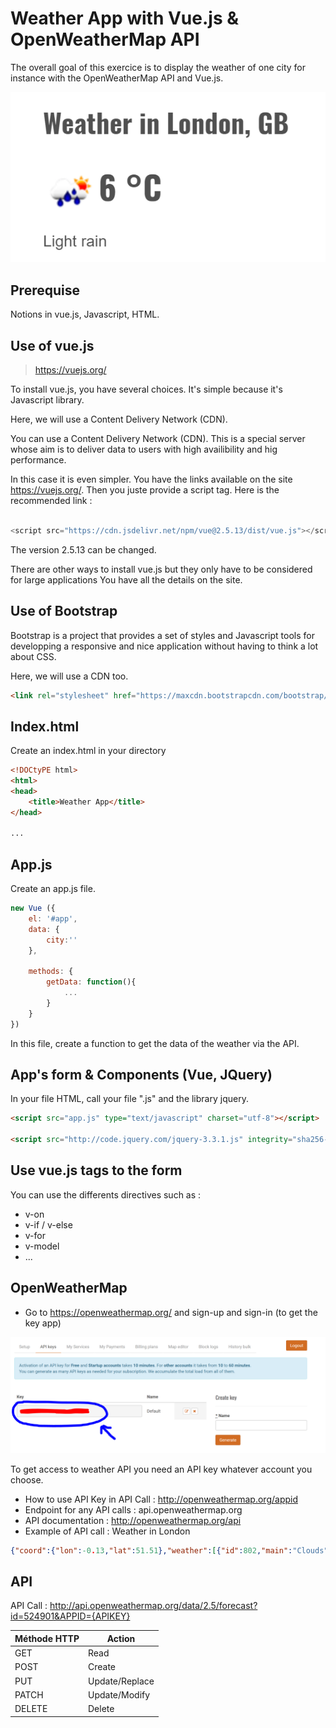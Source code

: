 # Weather App with Vue.js & OpenWeatherMap API

The overall goal of this exercice is to display the weather of one city for instance with the OpenWeatherMap API and Vue.js.

![WeatherApp](Weather_Example.png "Extract of the website openweather.org")

## Prerequise
Notions in vue.js, Javascript, HTML.

## Use of vue.js

>  https://vuejs.org/

To install vue.js, you have several choices. It's simple because it's Javascript library.


Here, we will use a Content Delivery Network (CDN).

You can use a Content Delivery Network (CDN). This is a special server whose aim is to deliver data to users with high availibility and hig performance. 

In this case it is even simpler.
You have the links available on the site https://vuejs.org/. 
Then you juste provide a script tag. Here is the recommended link : 

```javascript

<script src="https://cdn.jsdelivr.net/npm/vue@2.5.13/dist/vue.js"></script> 

```
The version 2.5.13 can be changed.

 There are other ways to install vue.js but they only have to be considered for large applications You have all the details on the site.

## Use of Bootstrap

Bootstrap is a project that provides a set of styles and Javascript tools for developping a responsive and nice application without having to think a lot about CSS.

Here, we will use a CDN too.

````HTML
<link rel="stylesheet" href="https://maxcdn.bootstrapcdn.com/bootstrap/4.0.0/css/bootstrap.min.css">

````

## Index.html

Create an index.html in your directory

````HTML
<!DOCtyPE html>
<html>
<head>
    <title>Weather App</title>
</head>

...

````
## App.js

Create an app.js file.

```javascript
new Vue ({
    el: '#app',
    data: {
        city:''
    },

    methods: {
        getData: function(){
            ...
        }
    }
})
```
In this file, create a function to get the data of the weather via the API.

## App's form & Components (Vue, JQuery) 

In your file HTML, call your file ".js" and the library jquery.

````HTML
<script src="app.js" type="text/javascript" charset="utf-8"></script>

<script src="http://code.jquery.com/jquery-3.3.1.js" integrity="sha256-2Kok7MbOyxpgUVvAk/HJ2jigOSYS2auK4Pfzbm7uH60=" crossorigin="anonymous"></script>
````

## Use vue.js tags to the form

You can use the differents directives such as :
- v-on
- v-if / v-else
- v-for
- v-model
- ...

## OpenWeatherMap

- Go to https://openweathermap.org/ and sign-up and sign-in (to get the key app)

![OpenWeather](API_Key.png "Extract of the website openweather.org")

To get access to weather API you need an API key whatever account you choose.

- How to use API Key in API Call : http://openweathermap.org/appid
- Endpoint for any API calls : api.openweathermap.org
- API documentation : http://openweathermap.org/api
- Example of API call : Weather in London

````JSON
{"coord":{"lon":-0.13,"lat":51.51},"weather":[{"id":802,"main":"Clouds","description":"scattered clouds","icon":"03n"}],"base":"stations","main":{"temp":273.79,"pressure":1017,"humidity":59,"temp_min":272.15,"temp_max":275.15},"visibility":10000,"wind":{"speed":2.6,"deg":350},"clouds":{"all":36},"dt":1517944800,"sys":{"type":1,"id":5091,"message":0.0029,"country":"GB","sunrise":1517902169,"sunset":1517936430},"id":2643743,"name":"London","cod":200}
````

## API

API Call : http://api.openweathermap.org/data/2.5/forecast?id=524901&APPID={APIKEY}

|Méthode HTTP       |     Action     |
| ------------- | -------------   |
| GET       |    Read      |
| POST     |      Create |
| PUT        |      Update/Replace     |
| PATCH        |      Update/Modify     |
| DELETE        |      Delete     |